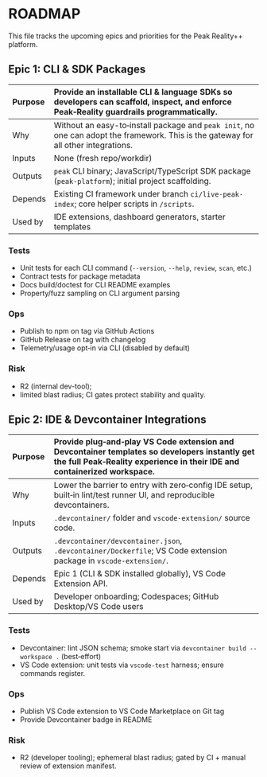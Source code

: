 # ROADMAP

This file tracks the upcoming epics and priorities for the Peak Reality++ platform.

## Epic 1: CLI & SDK Packages

| Purpose | Provide an installable CLI & language SDKs so developers can scaffold, inspect, and enforce Peak‑Reality guardrails programmatically. |
|:--------|:-----------------------------------------------------------------------------------------------------|
| Why     | Without an easy-to‑install package and `peak init`, no one can adopt the framework. This is the gateway for all other integrations. |
| Inputs  | None (fresh repo/workdir)                                                                           |
| Outputs | `peak` CLI binary; JavaScript/TypeScript SDK package (`peak-platform`); initial project scaffolding.   |
| Depends | Existing CI framework under branch `ci/live-peak-index`; core helper scripts in `/scripts`.         |
| Used by | IDE extensions, dashboard generators, starter templates                                                |

### Tests
- Unit tests for each CLI command (`--version`, `--help`, `review`, `scan`, etc.)
- Contract tests for package metadata
- Docs build/doctest for CLI README examples
- Property/fuzz sampling on CLI argument parsing

### Ops
- Publish to npm on tag via GitHub Actions
- GitHub Release on tag with changelog
- Telemetry/usage opt‑in via CLI (disabled by default)

### Risk
- R2 (internal dev-tool);
- limited blast radius; CI gates protect stability and quality.

## Epic 2: IDE & Devcontainer Integrations
| Purpose | Provide plug‑and‑play VS Code extension and Devcontainer templates so developers instantly get the full Peak‑Reality experience in their IDE and containerized workspace. |
|:--------|:---------------------------------------------------------------------------------------------------------|
| Why     | Lower the barrier to entry with zero‑config IDE setup, built‑in lint/test runner UI, and reproducible devcontainers. |
| Inputs  | `.devcontainer/` folder and `vscode-extension/` source code.                                                |
| Outputs | `.devcontainer/devcontainer.json`, `.devcontainer/Dockerfile`; VS Code extension package in `vscode-extension/`. |
| Depends | Epic 1 (CLI & SDK installed globally), VS Code Extension API.                                              |
| Used by | Developer onboarding; Codespaces; GitHub Desktop/VS Code users                                                   |

### Tests
- Devcontainer: lint JSON schema; smoke start via `devcontainer build --workspace .` (best‑effort)
- VS Code extension: unit tests via `vscode-test` harness; ensure commands register.

### Ops
- Publish VS Code extension to VS Code Marketplace on Git tag
- Provide Devcontainer badge in README

### Risk
- R2 (developer tooling); ephemeral blast radius; gated by CI + manual review of extension manifest.